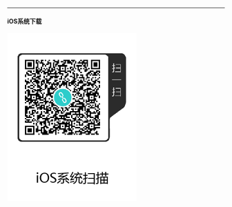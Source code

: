 
- - - - - 
#### iOS系统下载
![图片的alt信息，可空](https://github.com/qiaofeiHS/IPA/blob/master/1575876706.png)
